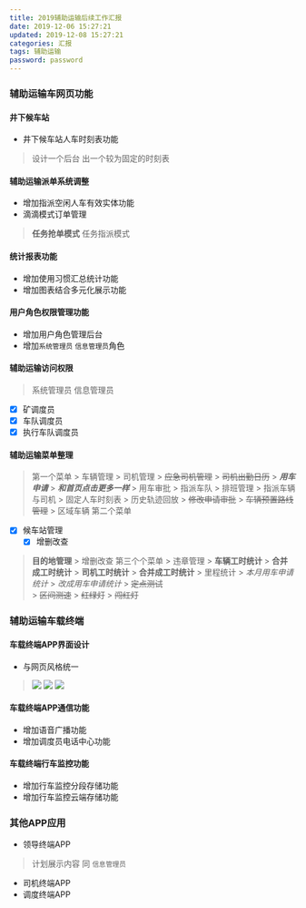 ```yaml
---
title: 2019辅助运输后续工作汇报
date: 2019-12-06 15:27:21
updated: 2019-12-08 15:27:21
categories: 汇报
tags: 辅助运输
password: password
---
```


### 辅助运输车网页功能

#### 井下候车站
* 井下候车站人车时刻表功能
> 设计一个后台
> 出一个较为固定的时刻表

#### 辅助运输派单系统调整
* 增加指派空闲人车有效实体功能
* 滴滴模式订单管理
> **任务抢单模式**
> 任务指派模式

#### 统计报表功能
* 增加使用习惯汇总统计功能
* 增加图表结合多元化展示功能

#### 用户角色权限管理功能
* 增加用户角色管理后台
* 增加`系统管理员` `信息管理员`角色

#### 辅助运输访问权限 

> 系统管理员
> 信息管理员
* [x] 矿调度员
* [x] 车队调度员
* [x] 执行车队调度员

#### 辅助运输菜单整理
> 第一个菜单
    > 车辆管理
    > 司机管理
    > ~~应急司机管理~~
    > ~~司机出勤日历~~
    > ***用车申请***
        > ***和首页点击更多一样***
    > 用车审批
    > 指派车队
    > 排班管理
    > 指派车辆与司机
    > 固定人车时刻表
    > 历史轨迹回放
    > ~~修改申请审批~~
    > ~~车辆预置路线管理~~
    > 区域车辆
> 第二个菜单
   * [x] 候车站管理
        * [x] 增删改查
   > **目的地管理**
        > 增删改查
> 第三个个菜单
    > 违章管理
    > **车辆工时统计**
        > **合并成工时统计**
    > **司机工时统计**
        > **合并成工时统计**
    > 里程统计
    > *本月用车申请统计*
        > *改成用车申请统计*
    > ~~定点测试~~       
    > ~~区间测速~~
    > ~~红绿灯~~
    > ~~闯红灯~~

### 辅助运输车载终端

#### 车载终端APP界面设计
* 与网页风格统一
> ![](车载终端原型_修改1.jpg)
> ![](车载终端原型_修改2.jpg)
> ![](车载终端原型_修改3.jpg)

#### 车载终端APP通信功能
* 增加语音广播功能
* 增加调度员电话中心功能

#### 车载终端行车监控功能
* 增加行车监控分段存储功能
* 增加行车监控云端存储功能

### 其他APP应用
* 领导终端APP
> 计划展示内容 同 `信息管理员`
* 司机终端APP
* 调度终端APP